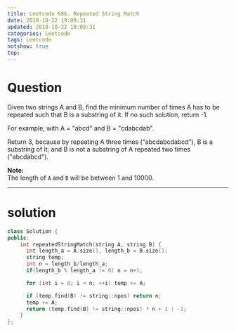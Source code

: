```yaml
---
title: Leetcode 686. Repeated String Match
date: 2018-10-22 19:09:31
updated: 2018-10-22 19:09:31
categories: Leetcode
tags: Leetcode
notshow: true
top:
---
```


# Question

Given two strings A and B, find the minimum number of times A has to be repeated such that B is a substring of it. If no such solution, return -1.

For example, with A = "abcd" and B = "cdabcdab".

Return 3, because by repeating A three times (“abcdabcdabcd”), B is a substring of it; and B is not a substring of A repeated two times ("abcdabcd").

**Note:**  
The length of  `A`  and  `B`  will be between 1 and 10000.

<!--more-->

-------

# solution

```cpp
class Solution {
public:
    int repeatedStringMatch(string A, string B) {
      int length_a = A.size(), length_b = B.size();
      string temp;
      int n = length_b/length_a;
      if(length_b % length_a != 0) n = n+1;

      for (int i = 0; i < n; ++i) temp += A;

      if (temp.find(B) != string::npos) return n;  
      temp += A;
      return (temp.find(B) != string::npos) ? n + 1 : -1;
    }
};
```
